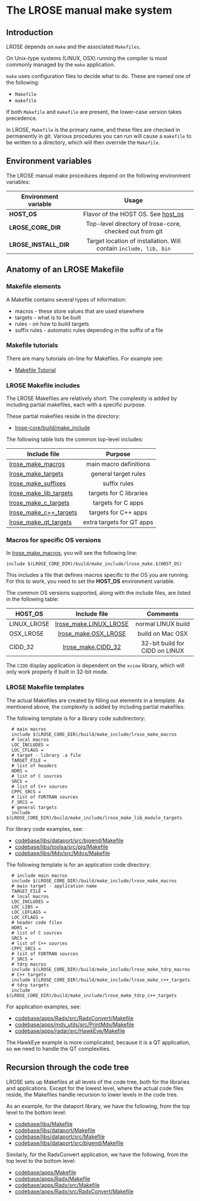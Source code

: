 # The LROSE manual make system

## Introduction

LROSE depends on ```make``` and the associated ```Makefiles```.

On Unix-type systems (LINUX, OSX) running the compiler is most commonly managed by the ```make``` application.
 
```make``` uses configuration files to decide what to do. These are named one of the following:

* ```Makefile```
* ```makefile```

If both ```Makefile``` and ```makefile``` are present, the lower-case version takes precedence.

In LROSE, ```Makefile``` is the primary name, and these files are checked in permanently in git. Various procedures you can run will cause a ```makefile``` to be written to a directory, which will then override the ```Makefile```.

## Environment variables

The LROSE manual make procedures depend on the following environment variables:

| Environment variable | Usage |
| ------------- |:--------:|
| **HOST_OS** | Flavor of the HOST OS. See [host_os](#host_os) |
| **LROSE_CORE_DIR** | Top-level directory of lrose-core, checked out from git |
| **LROSE_INSTALL_DIR** | Target location of installation. Will contain ```include, lib, bin``` |

## Anatomy of an LROSE Makefile

### Makefile elements

A Makefile contains several types of information:

  * macros - these store values that are used elsewhere
  * targets - what is to be built
  * rules - on how to build targets
  * suffix rules - automatic rules depending in the suffix of a file

### Makefile tutorials

There are many tutorials on-line for Makefiles. For example see:

* [Makefile Tutorial](https://www.tutorialspoint.com/makefile/makefile_macros.htm)

### LROSE Makefile includes

The LROSE Makefiles are relatively short. The complexity is added by including partial makefiles, each with a specific purpose.

These partial makefiles reside in the directory:

* [lrose-core/build/make_include](../../build/make_include)

The following table lists the common top-level includes:

| Include file  | Purpose      |
| ------------- |:-------------:|
| [lrose_make_macros](../../build/make_include/lrose_make_macros) | main macro definitions |
| [lrose_make_targets](../../build/make_include/lrose_make_targets) | general target rules |
| [lrose_make_suffixes](../../build/make_include/lrose_make_suffixes) | suffix rules |
| [lrose_make_lib_targets](../../build/make_include/lrose_make_lib_targets) | targets for C libraries |
| [lrose_make_c_targets](../../build/make_include/lrose_make_c_targets) | targets for C apps |
| [lrose_make_c++_targets](../../build/make_include/lrose_make_c_targets) | targets for C++ apps |
| [lrose_make_qt_targets](../../build/make_include/lrose_make_qt_targets) | extra targets for QT apps |

### Macros for specific OS versions

In [lrose_make_macros](../../build/make_include/lrose_make_macros), you will see the following line:

```
include $(LROSE_CORE_DIR)/build/make_include/lrose_make.$(HOST_OS)
```

This includes a file that defines macros specific to the OS you are running. For this to work, you need to set the **HOST_OS** environment variable.

The common OS versions supported, along with the include files, are listed in the following table:

<a name="host_os"/>

| HOST_OS  | Include file       | Comments |
| ------------- |:-------------:|:--------:|
| LINUX_LROSE | [lrose_make.LINUX_LROSE](../../build/make_include/lrose_make.LINUX_LROSE) | normal LINUX build |
| OSX_LROSE | [lrose_make.OSX_LROSE](../../build/make_include/lrose_make.OSX_LROSE) | build on Mac OSX |
| CIDD_32 | [lrose_make.CIDD_32](../../build/make_include/lrose_make.CIDD_32) | 32-bit build for CIDD on LINUX |

The ```CIDD``` display application is dependent on the ```xview``` library, which will only work properly if built in 32-bit mode.

### LROSE Makefile templates

The actual Makefiles are created by filling out elements in a template. As mentioend above, the complexity is added by including partial makefiles.

The following template is for a library code subdirectory:

```
  # main macros
  include $(LROSE_CORE_DIR)/build/make_include/lrose_make_macros
  # local macros
  LOC_INCLUDES =
  LOC_CFLAGS =
  # target - library .a file
  TARGET_FILE =
  # list of headers
  HDRS =
  # list of C sources
  SRCS =
  # list of C++ sources
  CPPC_SRCS =
  # list of FORTRAN sources
  F_SRCS =
  # general targets
  include $(LROSE_CORE_DIR)/build/make_include/lrose_make_lib_module_targets
```

For library code examples, see:

* [codebase/libs/dataport/src/bigend/Makefile](../../codebase/libs/dataport/src/bigend/Makefile)
* [codebase/libs/toolsa/src/pjg/Makefile](../../codebase/libs/toolsa/src/pjg/Makefile)
* [codebase/libs/Mdv/src/Mdvx/Makefile](../../codebase/libs/Mdv/src/Mdvx/Makefile)

The following template is for an application code directory:

```
  # include main macros
  include $(LROSE_CORE_DIR)/build/make_include/lrose_make_macros
  # main target - application name
  TARGET_FILE =
  # local macros
  LOC_INCLUDES =
  LOC_LIBS =
  LOC_LDFLAGS =
  LOC_CFLAGS =
  # header code files
  HDRS =
  # list of C sources
  SRCS =
  # list of C++ sources
  CPPC_SRCS =
  # list of FORTRAN sources
  F_SRCS =
  # tdrp macros
  include $(LROSE_CORE_DIR)/build/make_include/lrose_make_tdrp_macros
  # C++ targets
  include $(LROSE_CORE_DIR)/build/make_include/lrose_make_c++_targets
  # tdrp targets
  include $(LROSE_CORE_DIR)/build/make_include/lrose_make_tdrp_c++_targets
```

For application examples, see:

* [codebase/apps/Radx/src/RadxConvert/Makefile](../../codebase/apps/Radx/src/RadxConvert/Makefile)
* [codebase/apps/mdv_utils/src/PrintMdv/Makefile](../../codebase/apps/mdv_utils/src/PrintMdv/Makefile)
* [codebase/apps/radar/src/HawkEye/Makefile](../../codebase/apps/radar/src/HawkEye/Makefile)

The HawkEye example is more complicated, because it is a QT application, so we need to handle the QT complexities.

## Recursion through the code tree

LROSE sets up Makefiles at all levels of the code tree, both for the libraries and applications.
Except for the lowest level, where the actual code files reside, the Makefiles handle recursion to lower levels in the code tree.

As an example, for the dataport library, we have the following, from the top level to the bottom level:

* [codebase/libs/Makefile](../../codebase/libs/Makefile)
* [codebase/libs/dataport/Makefile](../../codebase/libs/dataport/Makefile)
* [codebase/libs/dataport/src/Makefile](../../codebase/libs/dataport/src/Makefile)
* [codebase/libs/dataport/src/bigend/Makefile](../../codebase/libs/dataport/src/bigend/Makefile)

Similarly, for the RadxConvert application, we have the following, from the top level to the bottom level:

* [codebase/apps/Makefile](../../codebase/apps/Makefile)
* [codebase/apps/Radx/Makefile](../../codebase/apps/Radx/Makefile)
* [codebase/apps/Radx/src/Makefile](../../codebase/apps/Radx/src/Makefile)
* [codebase/apps/Radx/src/RadxConvert/Makefile](../../codebase/apps/Radx/src/RadxConvert/Makefile)

